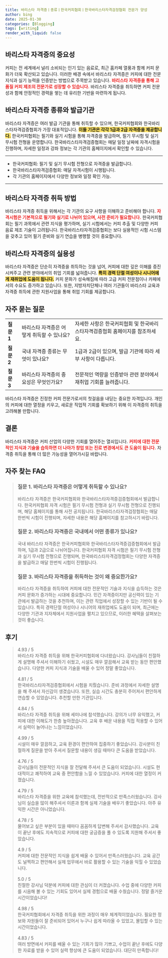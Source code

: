 ```yaml
---
title: 바리스타 자격증ㅣ종류ㅣ한국커피협회ㅣ한국바리스타자격검정협회 전문가 양성
author: bing
date: 2025-01-30
categories: [Blogging]
tags: [writing]
render_with_liquid: false
---
```



<h2 id='바리스타 자격증의 중요성'>바리스타 자격증의 중요성</h2>

<p>커피는 전 세계에서 널리 소비되는 인기 있는 음료로, 최근 홈카페 열풍과 함께 커피 문화가 더욱 확산되고 있습니다. 이러한 배경 속에서 바리스타 자격증은 커피에 대한 전문 지식과 실기 능력을 인증받는 방법으로 주목받고 있습니다. <b><span style="color: #ee2323;">바리스타 자격증을 통해 고품질 커피 제조의 전문가로 성장할 수 있습니다.</span></b> 바리스타 자격증을 취득하면 커피 전문성과 함께 안정적인 경력을 쌓는 데 유리한 기반을 마련하게 됩니다. </p>

<h2 id='바리스타 자격증 종류와 발급기관'>바리스타 자격증 종류와 발급기관</h2>

<p>바리스타 자격증은 여러 발급 기관을 통해 취득할 수 있으며, 한국커피협회와 한국바리스타자격검증협회가 가장 대표적입니다. <b><span style="background-color: #ffe066;">이들 기관은 각각 1급과 2급 자격증을 제공합니다.</span></b> 한국커피협회는 필기와 실기 시험을 통해 자격증을 발급하며, 필기 무시험 및 실기 무시험 전형을 운영합니다. 한국바리스타자격검증협회는 매달 일정 날짜에 자격시험을 진행하며, 자세한 일정과 강좌 정보는 각 기관의 홈페이지에서 확인할 수 있습니다. </p>

<hr />

<ul>
    <li>한국커피협회: 필기 및 실기 무시험 전형으로 자격증을 발급합니다.</li>
    <li>한국바리스타자격검증협회: 매달 자격시험이 시행됩니다.</li>
    <li>각 기관의 홈페이지에서 다양한 정보와 일정 확인 가능.</li>
</ul>

<hr />

<h2 id='바리스타 자격증 취득 방법'>바리스타 자격증 취득 방법</h2>

<p>바리스타 자격증 취득을 위해서는 각 기관의 요구 사항을 이해하고 준비해야 합니다. <b><span style="color: #ee2323;">자격시험은 기본적으로 필기와 실기로 나뉘어 있으며, 사전 준비가 필요합니다.</span></b> 한국커피협회는 필기 과목에서 관련 지식을 평가하며, 실기 시험에서는 커피 추출 및 다양한 커피 음료 제조 기술이 고려됩니다. 한국바리스타자격검증협회는 보다 실용적인 시험 시스템을 갖추고 있어 필기 준비와 실기 연습을 병행할 것이 중요합니다. </p>

<h2 id='바리스타 자격증의 실용성'>바리스타 자격증의 실용성</h2>

<p>바리스타 자격증은 단순히 자격증을 취득하는 것을 넘어, 커피에 대한 깊은 이해를 증진시켜주고 관련 분야에서의 취업 기회를 넓혀줍니다. <b><span style="background-color: #ffe066;">특히 경력 단절 여성이나 시니어에게 재취업에 도움이 됩니다.</span></b> 커피 문화가 성숙해짐에 따라 고급 커피 전문점이나 카페에서의 수요도 증가하고 있습니다. 또한, 지방자치단체나 여러 기관들이 바리스타 교육과 자격증 취득에 관한 지원사업을 통해 취업 기회를 제공합니다. </p>

<h2 id='자주 묻는 질문'>자주 묻는 질문</h2>

<table>
    <tr>
        <td><b>질문 1</b></td>
        <td>바리스타 자격증은 어떻게 취득할 수 있나요?</td>
        <td>자세한 사항은 한국커피협회 및 한국바리스타자격검증협회 홈페이지를 참조하세요.</td>
    </tr>
    <tr>
        <td><b>질문 2</b></td>
        <td>국내 자격증 종류는 무엇이 있나요?</td>
        <td>1급과 2급이 있으며, 발급 기관에 따라 세부 사항이 다릅니다.</td>
    </tr>
    <tr>
        <td><b>질문 3</b></td>
        <td>바리스타 자격증의 중요성은 무엇인가요?</td>
        <td>전문적인 역량을 인증받아 관련 분야에서 재취업 기회를 늘려줍니다.</td>
    </tr>
</table>

<p>바리스타 자격증은 진정한 커피 전문가로서의 첫걸음을 내딛는 중요한 자격입니다. 개인의 커피에 대한 열정을 키우고, 새로운 직업적 기회를 확보하기 위해 이 자격증의 취득을 고려해볼 만합니다. </p>

<h2 id='결론'>결론</h2>

<p>바리스타 자격증은 커피 산업의 다양한 기회를 열어주는 열쇠입니다. <b><span style="color: #ee2323;">커피에 대한 전문적인 지식과 기술을 습득하면 더 나아가 창업 또는 진로 변경에서도 큰 도움이 됩니다.</span></b> 자격증 취득을 통해 더 많은 가능성을 열어가시길 바랍니다.</p>


<h2 id='자주_찾는_FAQ'>자주 찾는 FAQ</h2>
<div itemscope="" itemtype="https://schema.org/FAQPage"> 
<blockquote> 
<div itemscope="" itemprop="mainEntity" itemtype="https://schema.org/Question"> 
<h3 itemprop="name">질문 1. 바리스타 자격증은 어떻게 취득할 수 있나요?</h3> 
<div itemscope="" itemprop="acceptedAnswer" itemtype="https://schema.org/Answer"> 
<span itemprop="text"> 
<p>바리스타 자격증은 한국커피협회와 한국바리스타자격증검증협회에서 발급합니다. 한국커피협회 자격 시험은 필기 무시험 전형과 실기 무시험 전형으로 진행되며, 해당 홈페이지를 통해 사전 공지됩니다. 한국바리스타자격검정협회는 매달 한번씩 시험이 진행되며, 자세한 내용은 해당 홈페이지를 참고하시기 바랍니다.</p> 
</span> 
</div> 
</div> 

<div itemscope="" itemprop="mainEntity" itemtype="https://schema.org/Question"> 
<h3 itemprop="name">질문 2. 바리스타 자격증은 국내에서 어떤 종류가 있나요?</h3> 
<div itemscope="" itemprop="acceptedAnswer" itemtype="https://schema.org/Answer"> 
<span itemprop="text"> 
<p>국내 바리스타 자격증은 한국커피협회와 한국바리스타자격증검증협회에서 발급하며, 1급과 2급으로 나뉘어집니다. 한국커피협회 자격 시험은 필기 무시험 전형과 실기 무시험 전형으로 진행되며, 한국바리스타자격검정협회는 다양한 자격증을 발급하고 매달 한번씩 시험이 진행됩니다.</p> 
</span> 
</div> 
</div> 

<div itemscope="" itemprop="mainEntity" itemtype="https://schema.org/Question"> 
<h3 itemprop="name">질문 3. 바리스타 자격증을 취득하는 것이 왜 중요한가요?</h3> 
<div itemscope="" itemprop="acceptedAnswer" itemtype="https://schema.org/Answer"> 
<span itemprop="text"> 
<p>바리스타 자격증을 취득하여 커피에 대한 전문적인 기술과 지식을 습득하는 것은 커피 문화가 증가하는 시대에 중요합니다. 민간 자격증이지만 공신력이 있는 기관에서 발급하는 것을 추천하며, 이는 관련 직업에서 성장할 수 있는 기반이 될 수 있습니다. 특히 경력단절 여성이나 시니어의 재취업에도 도움이 되며, 최근에는 다양한 기관과 지자체에서 지원사업을 펼치고 있으므로, 이러한 혜택을 살펴보는 것이 좋습니다.</p> 
</span> 
</div> 
</div> 
</blockquote> 
</div>
<h2 id='후기'>후기</h2>
<div itemscope itemtype="https://schema.org/Product">
  <blockquote>
  <div itemprop="review" itemscope itemtype="https://schema.org/Review">
      <div itemprop="reviewRating" itemscope itemtype="https://schema.org/Rating"> <span itemprop="ratingValue">4.93</span> / <span itemprop="bestRating">5</span> </div>
      <span itemprop="reviewBody">바리스타 자격증 취득을 위해 한국커피협회에 다녀왔습니다. 강사님들이 친절하게 설명해 주셔서 이해하기 쉬웠고, 시설도 매우 깔끔해서 교육 받는 동안 편안했습니다. 다양한 커피 지식과 기술을 배울 수 있어 정말 좋았습니다.</span>
  </div>
  <br>
  <div itemprop="review" itemscope itemtype="https://schema.org/Review">
      <div itemprop="reviewRating" itemscope itemtype="https://schema.org/Rating"> <span itemprop="ratingValue">4.81</span> / <span itemprop="bestRating">5</span> </div>
      <span itemprop="reviewBody">한국바리스타자격검증협회에서 시험을 치뤘습니다. 준비 과정에서 자세한 설명을 해 주셔서 자신감이 생겼습니다. 또한, 실습 시간도 충분히 주어져서 편안하게 연습할 수 있었습니다. 추천할 만한 기관입니다.</span>
  </div>
  <br>
  <div itemprop="review" itemscope itemtype="https://schema.org/Review">
      <div itemprop="reviewRating" itemscope itemtype="https://schema.org/Rating"> <span itemprop="ratingValue">4.84</span> / <span itemprop="bestRating">5</span> </div>
      <span itemprop="reviewBody">바리스타 자격증 취득을 위해 세미나에 참석했습니다. 강의가 너무 유익했고, 커피에 대한 이해도가 한층 높아졌습니다. 교육 후 배운 내용을 직접 적용할 수 있어서 실력이 늘어나는 느낌이었습니다.</span>
  </div>
  <br>
  <div itemprop="review" itemscope itemtype="https://schema.org/Review">
      <div itemprop="reviewRating" itemscope itemtype="https://schema.org/Rating"> <span itemprop="ratingValue">4.99</span> / <span itemprop="bestRating">5</span> </div>
      <span itemprop="reviewBody">시설이 매우 깔끔하고, 교육 환경이 편안하여 집중하기 좋았습니다. 강사분이 친절하게 질문을 받아 주셔서 질문할 내용이 생길 때마다 큰 도움을 받았습니다. </span>
  </div>
  <br>
  <div itemprop="review" itemscope itemtype="https://schema.org/Review">
      <div itemprop="reviewRating" itemscope itemtype="https://schema.org/Rating"> <span itemprop="ratingValue">4.76</span> / <span itemprop="bestRating">5</span> </div>
      <span itemprop="reviewBody">강사님들이 전문적인 지식을 잘 전달해 주셔서 큰 도움이 되었습니다. 시설도 현대적이고 쾌적하여 교육 중 편안함을 느낄 수 있었습니다. 커피에 대한 열정이 커졌습니다.</span>
  </div>
  <br>
  <div itemprop="review" itemscope itemtype="https://schema.org/Review">
      <div itemprop="reviewRating" itemscope itemtype="https://schema.org/Rating"> <span itemprop="ratingValue">4.79</span> / <span itemprop="bestRating">5</span> </div>
      <span itemprop="reviewBody">바리스타 자격증을 위한 교육에 참석했는데, 전반적으로 만족스러웠습니다. 강사님이 실습을 많이 해주셔서 이론과 함께 실제 기술을 배우기 좋았습니다. 아주 유익한 시간은 아니었습니다.</span>
  </div>
  <br>
  <div itemprop="review" itemscope itemtype="https://schema.org/Review">
      <div itemprop="reviewRating" itemscope itemtype="https://schema.org/Rating"> <span itemprop="ratingValue">4.78</span> / <span itemprop="bestRating">5</span> </div>
      <span itemprop="reviewBody">물어보고 싶은 부분이 있을 때마다 꼼꼼하게 답변해 주셔서 감사했습니다. 교육이 끝난 후에도 지속적으로 커피에 대한 궁금증을 풀 수 있도록 지원해 주셔서 좋았습니다.</span>
  </div>
  <br>
  <div itemprop="review" itemscope itemtype="https://schema.org/Review">
      <div itemprop="reviewRating" itemscope itemtype="https://schema.org/Rating"> <span itemprop="ratingValue">4.9</span> / <span itemprop="bestRating">5</span> </div>
      <span itemprop="reviewBody">커피에 대한 전문적인 지식을 쉽게 배울 수 있어서 만족스러웠습니다. 교육 공간도 널찍하고 편안해서 실제 업무에서 바로 활용할 수 있는 기술을 익힐 수 있었습니다.</span>
  </div>
  <br>
  <div itemprop="review" itemscope itemtype="https://schema.org/Review">
      <div itemprop="reviewRating" itemscope itemtype="https://schema.org/Rating"> <span itemprop="ratingValue">5.0</span> / <span itemprop="bestRating">5</span> </div>
      <span itemprop="reviewBody">친절한 강사님 덕분에 커피에 대한 관심이 더 커졌습니다. 수업 중에 다양한 커피를 시음해 볼 수 있는 기회도 있어서 실제 경험으로 배울 수웠습니다. 정말 즐거운 시간이었습니다!</span>
  </div>
  <br>
  <div itemprop="review" itemscope itemtype="https://schema.org/Review">
      <div itemprop="reviewRating" itemscope itemtype="https://schema.org/Rating"> <span itemprop="ratingValue">4.98</span> / <span itemprop="bestRating">5</span> </div>
      <span itemprop="reviewBody">한국커피협회에서 자격증 취득을 위한 과정이 매우 체계적이었습니다. 필요한 정보와 자원들이 잘 준비되어 있어서 누구나 쉽게 따라올 수 있었고, 몰입할 수 있는 시간이었습니다.</span>
  </div>
  <br>
  <div itemprop="review" itemscope itemtype="https://schema.org/Review">
      <div itemprop="reviewRating" itemscope itemtype="https://schema.org/Rating"> <span itemprop="ratingValue">4.83</span> / <span itemprop="bestRating">5</span> </div>
      <span itemprop="reviewBody">여러 방면에서 커피를 배울 수 있는 기회가 많아 기쁘고, 수업이 끝난 후에도 다양한 자료를 받을 수 있어 실력 향상에 큰 도움이 되었습니다. 대단히 만족합니다!</span>
  </div>
  </blockquote>
</div>
